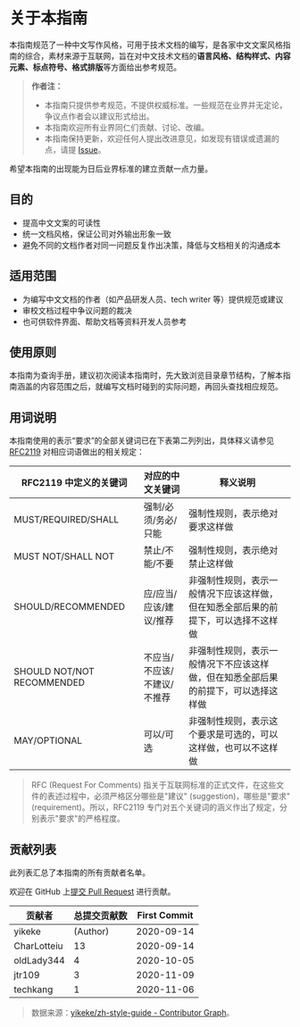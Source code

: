 # 关于本指南

本指南规范了一种中文写作风格，可用于技术文档的编写，是各家中文文案风格指南的综合，素材来源于互联网，旨在对中文技术文档的**语言风格、结构样式、内容元素、标点符号、格式排版**等方面给出参考规范。

> **作者注：**
>
> - 本指南只提供参考规范，不提供权威标准。一些规范在业界并无定论，争议点作者会以建议形式给出。
> - 本指南欢迎所有业界同仁们贡献、讨论、改编。
> - 本指南保持更新，欢迎任何人提出改进意见，如发现有错误或遗漏的点，请提 [Issue](https://github.com/yikeke/zh-style-guide/issues/new "点击前往 GitHub")。

希望本指南的出现能为日后业界标准的建立贡献一点力量。

## 目的

- 提高中文文案的可读性
- 统一文档风格，保证公司对外输出形象一致
- 避免不同的文档作者对同一问题反复作出决策，降低与文档相关的沟通成本

## 适用范围

- 为编写中文文档的作者（如产品研发人员、tech writer 等）提供规范或建议
- 审校文档过程中争议问题的裁决
- 也可供软件界面、帮助文档等资料开发人员参考

## 使用原则

本指南为查询手册，建议初次阅读本指南时，先大致浏览目录章节结构，了解本指南涵盖的内容范围之后，就编写文档时碰到的实际问题，再回头查找相应规范。

## 用词说明

本指南使用的表示“要求”的全部关键词已在下表第二列列出，具体释义请参见 [RFC2119](https://tools.ietf.org/html/rfc2119 "点击前往外部站点") 对相应词语做出的相关规定：

| RFC2119 中定义的关键词     | 对应的中文关键词            | 释义说明                                                     |
| -------------------------- | --------------------------- | ------------------------------------------------------------ |
| MUST/REQUIRED/SHALL        | 强制/必须/务必/只能         | 强制性规则，表示绝对要求这样做                               |
| MUST NOT/SHALL NOT         | 禁止/不能/不要              | 强制性规则，表示绝对禁止这样做                               |
| SHOULD/RECOMMENDED         | 应/应当/应该/建议/推荐      | 非强制性规则，表示一般情况下应该这样做，但在知悉全部后果的前提下，可以选择不这样做 |
| SHOULD NOT/NOT RECOMMENDED | 不应当/不应该/不建议/不推荐 | 非强制性规则，表示一般情况下不应该这样做，但在知悉全部后果的前提下，可以选择这样做 |
| MAY/OPTIONAL               | 可以/可选                   | 非强制性规则，表示这个要求是可选的，可以这样做，也可以不这样做 |

> RFC (Request For Comments) 指关于互联网标准的正式文件，在这些文件的表述过程中，必须严格区分哪些是"建议" (suggestion)，哪些是"要求" (requirement)。所以，RFC2119 专门对五个关键词的涵义作出了规定，分别表示"要求"的严格程度。

## 贡献列表

此列表汇总了本指南的所有贡献者名单。

欢迎在 GitHub 上[提交 Pull Request](https://github.com/yikeke/zh-style-guide) 进行贡献。

| 贡献者    |  总提交贡献数   |  First Commit   |
| ----------- | ------------------ | ------------------ |
| yikeke |  (Author)  |  2020-09-14  |
| CharLotteiu |  13  |  2020-09-14  |
| oldLady344 |  4  |  2020-10-05  |
| jtr109 |  3  |  2020-11-09  |
| techkang |  1  |  2020-11-06  |

> 数据来源：[yikeke/zh-style-guide - Contributor Graph](https://github.com/yikeke/zh-style-guide/graphs/contributors)。
